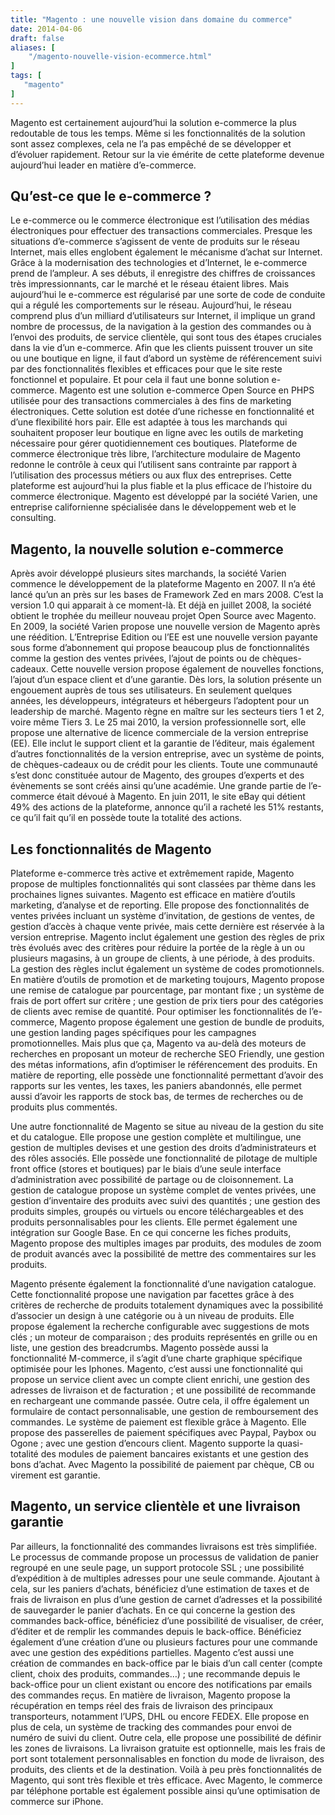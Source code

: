 ```yaml
---
title: "Magento : une nouvelle vision dans domaine du commerce"
date: 2014-04-06
draft: false
aliases: [
    "/magento-nouvelle-vision-ecommerce.html"
]
tags: [
   "magento"
]
---
```

Magento est certainement aujourd’hui la solution e-commerce la plus redoutable de tous les temps. Même si les fonctionnalités de la solution sont assez complexes, cela ne l’a pas empêché de se développer et d’évoluer rapidement. Retour sur la vie émérite de cette plateforme devenue aujourd’hui leader en matière d’e-commerce.

## Qu’est-ce que le e-commerce ?

Le e-commerce ou le commerce électronique est l’utilisation des médias électroniques pour effectuer des transactions commerciales. Presque les situations d’e-commerce s’agissent de vente de produits sur le réseau Internet, mais elles englobent également le mécanisme d’achat sur Internet. Grâce à la modernisation des technologies et d’Internet, le e-commerce prend de l’ampleur. A ses débuts, il enregistre des chiffres de croissances très impressionnants, car le marché et le réseau étaient libres. Mais aujourd’hui le e-commerce est régularisé par une sorte de code de conduite qui a régulé les comportements sur le réseau. Aujourd’hui, le réseau comprend plus d’un milliard d’utilisateurs sur Internet, il implique un grand nombre de processus, de la navigation à la gestion des commandes ou à l’envoi des produits, de service clientèle, qui sont tous des étapes cruciales dans la vie d’un e-commerce. Afin que les clients puissent trouver un site ou une boutique en ligne, il faut d’abord un système de référencement suivi par des fonctionnalités flexibles et efficaces pour que le site reste fonctionnel et populaire. Et pour cela il faut une bonne solution e-commerce. Magento est une solution e-commerce Open Source en PHPS utilisée pour des transactions commerciales à des fins de marketing électroniques. Cette solution est dotée d’une richesse en fonctionnalité et d’une flexibilité hors pair. Elle est adaptée à tous les marchands qui souhaitent proposer leur boutique en ligne avec les outils de marketing nécessaire pour gérer quotidiennement ces boutiques. Plateforme de commerce électronique très libre, l’architecture modulaire de Magento redonne le contrôle à ceux qui l’utilisent sans contrainte par rapport à l’utilisation des processus métiers ou aux flux des entreprises. Cette plateforme est aujourd’hui la plus fiable et la plus efficace de l’histoire du commerce électronique. Magento est développé par la société Varien, une entreprise californienne spécialisée dans le développement web et le consulting.

## Magento, la nouvelle solution e-commerce

Après avoir développé plusieurs sites marchands, la société Varien commence le développement de la plateforme Magento en 2007. Il n’a été lancé qu’un an près sur les bases de Framework Zed en mars 2008. C’est la version 1.0 qui apparait à ce moment-là. Et déjà en juillet 2008, la société obtient le trophée du meilleur nouveau projet Open Source avec Magento. En 2009, la société Varien propose une nouvelle version de Magento après une réédition. L’Entreprise Edition ou l’EE est une nouvelle version payante sous forme d’abonnement qui propose beaucoup plus de fonctionnalités comme la gestion des ventes privées, l’ajout de points ou de chèques-cadeaux. Cette nouvelle version propose également de nouvelles fonctions, l’ajout d’un espace client et d’une garantie. Dès lors, la solution présente un engouement auprès de tous ses utilisateurs. En seulement quelques années, les développeurs, intégrateurs et hébergeurs l’adoptent pour un leadership de marché. Magento règne en maître sur les secteurs tiers 1 et 2, voire même Tiers 3. Le 25 mai 2010, la version professionnelle sort, elle propose une alternative de licence commerciale de la version entreprise (EE). Elle inclut le support client et la garantie de l’éditeur, mais également d’autres fonctionnalités de la version entreprise, avec un système de points, de chèques-cadeaux ou de crédit pour les clients. Toute une communauté s’est donc constituée autour de Magento, des groupes d’experts et des évènements se sont créés ainsi qu’une académie. Une grande partie de l’e-commerce était dévoué à Magento. En juin 2011, le site eBay qui détient 49% des actions de la plateforme, annonce qu’il a racheté les 51% restants, ce qu’il fait qu’il en possède toute la totalité des actions.

## Les fonctionnalités de Magento

Plateforme e-commerce très active et extrêmement rapide, Magento propose de multiples fonctionnalités qui sont classées par thème dans les prochaines lignes suivantes. Magento est efficace en matière d’outils marketing, d’analyse et de reporting. Elle propose des fonctionnalités de ventes privées incluant un système d’invitation, de gestions de ventes, de gestion d’accès à chaque vente privée, mais cette dernière est réservée à la version entreprise. Magento inclut également une gestion des règles de prix très évolués avec des critères pour réduire la portée de la règle à un ou plusieurs magasins, à un groupe de clients, à une période, à des produits. La gestion des règles inclut également un système de codes promotionnels. En matière d’outils de promotion et de marketing toujours, Magento propose une remise de catalogue par pourcentage, par montant fixe ; un système de frais de port offert sur critère ; une gestion de prix tiers pour des catégories de clients avec remise de quantité. Pour optimiser les fonctionnalités de l’e-commerce, Magento propose également une gestion de bundle de produits, une gestion landing pages spécifiques pour les campagnes promotionnelles. Mais plus que ça, Magento va au-delà des moteurs de recherches en proposant un moteur de recherche SEO Friendly, une gestion des métas informations, afin d’optimiser le référencement des produits. En matière de reporting, elle possède une fonctionnalité permettant d’avoir des rapports sur les ventes, les taxes, les paniers abandonnés, elle permet aussi d’avoir les rapports de stock bas, de termes de recherches ou de produits plus commentés.

Une autre fonctionnalité de Magento se situe au niveau de la gestion du site et du catalogue. Elle propose une gestion complète et multilingue, une gestion de multiples devises et une gestion des droits d’administrateurs et des rôles associés. Elle possède une fonctionnalité de pilotage de multiple front office (stores et boutiques) par le biais d’une seule interface d’administration avec possibilité de partage ou de cloisonnement. La gestion de catalogue propose un système complet de ventes privées, une gestion d’inventaire des produits avec suivi des quantités ; une gestion des produits simples, groupés ou virtuels ou encore téléchargeables et des produits personnalisables pour les clients. Elle permet également une intégration sur Google Base. En ce qui concerne les fiches produits, Magento propose des multiples images par produits, des modules de zoom de produit avancés avec la possibilité de mettre des commentaires sur les produits.

Magento présente également la fonctionnalité d’une navigation catalogue. Cette fonctionnalité propose une navigation par facettes grâce à des critères de recherche de produits totalement dynamiques avec la possibilité d’associer un design à une catégorie ou à un niveau de produits. Elle propose également la recherche configurable avec suggestions de mots clés ; un moteur de comparaison ; des produits représentés en grille ou en liste, une gestion des breadcrumbs. Magento possède aussi la fonctionnalité M-commerce, il s’agit d’une charte graphique spécifique optimisée pour les Iphones. Magento, c’est aussi une fonctionnalité qui propose un service client avec un compte client enrichi, une gestion des adresses de livraison et de facturation ; et une possibilité de recommande en rechargeant une commande passée. Outre cela, il offre également un formulaire de contact personnalisable, une gestion de remboursement des commandes. Le système de paiement est flexible grâce à Magento. Elle propose des passerelles de paiement spécifiques avec Paypal, Paybox ou Ogone ; avec une gestion d’encours client. Magento supporte la quasi-totalité des modules de paiement bancaires existants et une gestion des bons d’achat. Avec Magento la possibilité de paiement par chèque, CB ou virement est garantie.

## Magento, un service clientèle et une livraison garantie

Par ailleurs, la fonctionnalité des commandes livraisons est très simplifiée. Le processus de commande propose un processus de validation de panier regroupé en une seule page, un support protocole SSL ; une possibilité d’expédition à de multiples adresses pour une seule commande. Ajoutant à cela, sur les paniers d’achats, bénéficiez d’une estimation de taxes et de frais de livraison en plus d’une gestion de carnet d’adresses et la possibilité de sauvegarder le panier d’achats. En ce qui concerne la gestion des commandes back-office, bénéficiez d’une possibilité de visualiser, de créer, d’éditer et de remplir les commandes depuis le back-office. Bénéficiez également d’une création d’une ou plusieurs factures pour une commande avec une gestion des expéditions partielles. Magento c’est aussi une création de commandes en back-office par le biais d’un call center (compte client, choix des produits, commandes…) ; une recommande depuis le back-office pour un client existant ou encore des notifications par emails des commandes reçus. En matière de livraison, Magento propose la récupération en temps réel des frais de livraison des principaux transporteurs, notamment l’UPS, DHL ou encore FEDEX. Elle propose en plus de cela, un système de tracking des commandes pour envoi de numéro de suivi du client. Outre cela, elle propose une possibilité de définir les zones de livraisons. La livraison gratuite est optionnelle, mais les frais de port sont totalement personnalisables en fonction du mode de livraison, des produits, des clients et de la destination. Voilà à peu près fonctionnalités de Magento, qui sont très flexible et très efficace. Avec Magento, le commerce par téléphone portable est également possible ainsi qu’une optimisation de commerce sur iPhone.